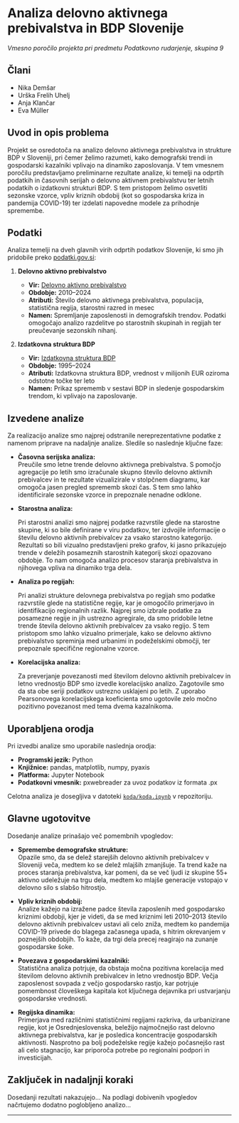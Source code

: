 # Analiza delovno aktivnega prebivalstva in BDP Slovenije

*Vmesno poročilo projekta pri predmetu Podatkovno rudarjenje, skupina 9*

## Člani 
- Nika Demšar  
- Urška Frelih Uhelj  
- Anja Klančar  
- Eva Müller 

## Uvod in opis problema

Projekt se osredotoča na analizo delovno aktivnega prebivalstva in strukture BDP v Sloveniji, pri čemer želimo razumeti, kako demografski trendi in gospodarski kazalniki vplivajo na dinamiko zaposlovanja. V tem vmesnem poročilu predstavljamo preliminarne rezultate analize, ki temelji na odprtih podatkih in časovnih serijah o delovno aktivnem prebivalstvu ter letnih podatkih o izdatkovni strukturi BDP. S tem pristopom želimo osvetliti sezonske vzorce, vpliv kriznih obdobij (kot so gospodarska kriza in pandemija COVID-19) ter izdelati napovedne modele za prihodnje spremembe.

## Podatki

Analiza temelji na dveh glavnih virih odprtih podatkov Slovenije, ki smo jih pridobile preko [podatki.gov.si](https://podatki.gov.si):

1. **Delovno aktivno prebivalstvo**  
   - **Vir:** [Delovno aktivno prebivalstvo](https://podatki.gov.si/dataset/surs0700992s)  
   - **Obdobje:** 2010–2024  
   - **Atributi:** Število delovno aktivnega prebivalstva, populacija, statistična regija, starostni razred in mesec  
   - **Namen:** Spremljanje zaposlenosti in demografskih trendov. Podatki omogočajo analizo razdelitve po starostnih skupinah in regijah ter preučevanje sezonskih nihanj.

2. **Izdatkovna struktura BDP**  
   - **Vir:** [Izdatkovna struktura BDP](https://podatki.gov.si/dataset/surs0301935s?resource_id=8935a064-5888-4ab9-9066-0838f6f2743b)  
   - **Obdobje:** 1995–2024  
   - **Atributi:** Izdatkovna struktura BDP, vrednost v milijonih EUR oziroma odstotne točke ter leto  
   - **Namen:** Prikaz sprememb v sestavi BDP in sledenje gospodarskim trendom, ki vplivajo na zaposlovanje.

## Izvedene analize

Za realizacijo analize smo najprej odstranile nereprezentativne podatke z namenom priprave na nadaljnje analize. Sledile so naslednje ključne faze:

- **Časovna serijska analiza:**  
  Preučile smo letne trende delovno aktivnega prebivalstva. S pomočjo agregacije po letih smo izračunale skupno število delovno aktivnih prebivalcev in te rezultate vizualizirale v stolpčnem diagramu, kar omogoča jasen pregled sprememb skozi čas. S tem smo lahko identificirale sezonske vzorce in prepoznale nenadne odklone.

- **Starostna analiza:**

    Pri starostni analizi smo najprej podatke razvrstile glede na starostne skupine, ki so bile definirane v viru podatkov, ter izdvojile informacije o številu delovno aktivnih prebivalcev za vsako starostno kategorijo. Rezultati so bili vizualno predstavljeni preko grafov, ki jasno prikazujejo trende v deležih posameznih starostnih kategorij skozi opazovano obdobje. To nam omogoča analizo procesov staranja prebivalstva in njihovega vpliva na dinamiko trga dela.

- **Analiza po regijah:**

    Pri analizi strukture delovnega prebivalstva po regijah smo podatke razvrstile glede na statistične regije, kar je omogočilo primerjavo in identifikacijo regionalnih razlik. Najprej smo izbrale podatke za posamezne regije in jih ustrezno agregirale, da smo pridobile letne trende števila delovno aktivnih prebivalcev za vsako regijo. S tem pristopom smo lahko vizualno primerjale, kako se delovno aktivno prebivalstvo spreminja med urbanimi in podeželskimi območji, ter prepoznale specifične regionalne vzorce. 
- **Korelacijska analiza:**

  Za preverjanje povezanosti med številom delovno aktivnih prebivalcev in letno vrednostjo BDP smo izvedle korelacijsko analizo. Zagotovile smo da sta obe seriji podatkov ustrezno usklajeni po letih. Z uporabo Pearsonovega korelacijskega koeficienta smo ugotovile zelo močno pozitivno povezanost med tema dvema kazalnikoma.

## Uporabljena orodja

Pri izvedbi analize smo uporabile naslednja orodja:
- **Programski jezik:** Python  
- **Knjižnice:** pandas, matplotlib, numpy, pyaxis  
- **Platforma:** Jupyter Notebook  
- **Podatkovni vmesnik:** pxwebreader za uvoz podatkov iz formata .px

Celotna analiza je dosegljiva v datoteki [`koda/koda.ipynb`](koda/koda.ipynb) v repozitoriju.

## Glavne ugotovitve

Dosedanje analize prinašajo več pomembnih vpogledov:

- **Spremembe demografske strukture:**  
  Opazile smo, da se delež starejših delovno aktivnih prebivalcev v Sloveniji veča, medtem ko se delež mlajših zmanjšuje. Ta trend kaže na proces staranja prebivalstva, kar pomeni, da se več ljudi iz skupine 55+ aktivno udeležuje na trgu dela, medtem ko mlajše generacije vstopajo v delovno silo s slabšo hitrostjo.

- **Vpliv kriznih obdobij:**  
  Analize kažejo na izražene padce števila zaposlenih med gospodarsko kriznimi obdobji, kjer je videti, da se med kriznimi leti 2010–2013 število delovno aktivnih prebivalcev ustavi ali celo zniža, medtem ko pandemija COVID-19 privede do blagega začasnega upada, s hitrim okrevanjem v poznejših obdobjih. To kaže, da trgi dela precej reagirajo na zunanje gospodarske šoke.

- **Povezava z gospodarskimi kazalniki:**  
  Statistična analiza potrjuje, da obstaja močna pozitivna korelacija med številom delovno aktivnih prebivalcev in letno vrednostjo BDP. Večja zaposlenost sovpada z večjo gospodarsko rastjo, kar potrjuje pomembnost človeškega kapitala kot ključnega dejavnika pri ustvarjanju gospodarske vrednosti.

- **Regijska dinamika:**  
  Primerjava med različnimi statističnimi regijami razkriva, da urbanizirane regije, kot je Osrednjeslovenska, beležijo najmočnejšo rast delovno aktivnega prebivalstva, kar je posledica koncentracije gospodarskih aktivnosti. Nasprotno pa bolj podeželske regije kažejo počasnejšo rast ali celo stagnacijo, kar priporoča potrebe po regionalni podpori in investicijah.

## Zaključek in nadaljnji koraki

Dosedanji rezultati nakazujejo...
Na podlagi dobivenih vpogledov načrtujemo dodatno poglobljeno analizo...

---

